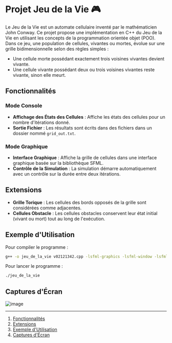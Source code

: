 # Projet Jeu de la Vie 🎮

Le Jeu de la Vie est un automate cellulaire inventé par le mathématicien John Conway. Ce projet propose une implémentation en C++ du Jeu de la Vie en utilisant les concepts de la programmation orientée objet (POO). Dans ce jeu, une population de cellules, vivantes ou mortes, évolue sur une grille bidimensionnelle selon des règles simples :

- Une cellule morte possédant exactement trois voisines vivantes devient vivante.
- Une cellule vivante possédant deux ou trois voisines vivantes reste vivante, sinon elle meurt.

## Fonctionnalités

### Mode Console

- **Affichage des États des Cellules** : Affiche les états des cellules pour un nombre d'itérations donné.
- **Sortie Fichier** : Les résultats sont écrits dans des fichiers dans un dossier nommé `grid_out.txt`.

### Mode Graphique

- **Interface Graphique** : Affiche la grille de cellules dans une interface graphique basée sur la bibliothèque SFML.
- **Contrôle de la Simulation** : La simulation démarre automatiquement avec un contrôle sur la durée entre deux itérations.

## Extensions

- **Grille Torique** : Les cellules des bords opposés de la grille sont considérées comme adjacentes.
- **Cellules Obstacle** : Les cellules obstacles conservent leur état initial (vivant ou mort) tout au long de l'exécution.

## Exemple d'Utilisation

Pour compiler le programme :

```bash
g++ -o jeu_de_la_vie v02121342.cpp -lsfml-graphics -lsfml-window -lsfml-system
```

Pour lancer le programme :

```bash
./jeu_de_la_vie
```

## Captures d'Écran

![image](https://github.com/user-attachments/assets/5913db1a-7a3b-479b-99ac-bd3234785450)

---

1. [Fonctionnalités](#fonctionnalités)
2. [Extensions](#matériel)
3. [Exemple d'Utilisation](#modes-de-fonctionnement)
4. [Captures d'Écran](#objectif)
